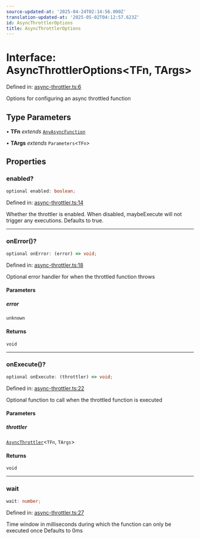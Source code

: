 ```yaml
---
source-updated-at: '2025-04-24T02:14:56.000Z'
translation-updated-at: '2025-05-02T04:12:57.623Z'
id: AsyncThrottlerOptions
title: AsyncThrottlerOptions
---
```


<!-- DO NOT EDIT: this page is autogenerated from the type comments -->

# Interface: AsyncThrottlerOptions\<TFn, TArgs\>

Defined in: [async-throttler.ts:6](https://github.com/TanStack/pacer/blob/main/packages/pacer/src/async-throttler.ts#L6)

Options for configuring an async throttled function

## Type Parameters

• **TFn** *extends* [`AnyAsyncFunction`](../type-aliases/anyasyncfunction.md)

• **TArgs** *extends* `Parameters`\<`TFn`\>

## Properties

### enabled?

```ts
optional enabled: boolean;
```

Defined in: [async-throttler.ts:14](https://github.com/TanStack/pacer/blob/main/packages/pacer/src/async-throttler.ts#L14)

Whether the throttler is enabled. When disabled, maybeExecute will not trigger any executions.
Defaults to true.

***

### onError()?

```ts
optional onError: (error) => void;
```

Defined in: [async-throttler.ts:18](https://github.com/TanStack/pacer/blob/main/packages/pacer/src/async-throttler.ts#L18)

Optional error handler for when the throttled function throws

#### Parameters

##### error

`unknown`

#### Returns

`void`

***

### onExecute()?

```ts
optional onExecute: (throttler) => void;
```

Defined in: [async-throttler.ts:22](https://github.com/TanStack/pacer/blob/main/packages/pacer/src/async-throttler.ts#L22)

Optional function to call when the throttled function is executed

#### Parameters

##### throttler

[`AsyncThrottler`](../classes/asyncthrottler.md)\<`TFn`, `TArgs`\>

#### Returns

`void`

***

### wait

```ts
wait: number;
```

Defined in: [async-throttler.ts:27](https://github.com/TanStack/pacer/blob/main/packages/pacer/src/async-throttler.ts#L27)

Time window in milliseconds during which the function can only be executed once
Defaults to 0ms
